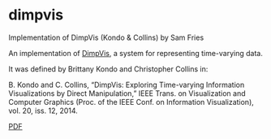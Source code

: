 # dimpvis
Implementation of DimpVis (Kondo &amp; Collins) by Sam Fries

An implementation of [DimpVis](http://vialab.science.uoit.ca/portfolio/dimpvis), a system for representing time-varying data.

It was defined by Brittany Kondo and Christopher Collins in:

B. Kondo and C. Collins, “DimpVis: Exploring Time-varying Information Visualizations by Direct Manipulation,” IEEE Trans. on Visualization and Computer Graphics (Proc. of the IEEE Conf. on Information Visualization), vol. 20, iss. 12, 2014. 

[PDF](http://vialab.science.uoit.ca/wp-content/papercite-data/pdf/kon2014a.pdf)
